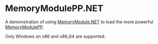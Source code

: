# MemoryModulePP.NET

A demonstration of using [MemoryModule.NET](https://github.com/trungnt2910/MemoryModule.NET) to
load the more powerful [MemoryModulePP](https://github.com/bb107/MemoryModulePP).

Only Windows on x86 and x86_64 are supported.
